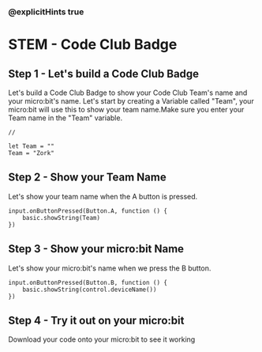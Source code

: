 ### @explicitHints true
# STEM - Code Club Badge
## Step 1 - Let's build a Code Club Badge 
Let's build a Code Club Badge to show your Code Club Team's name and your micro:bit's name.
Let's start by creating a Variable called "Team", your micro:bit will use this to show your team name.Make sure you enter your Team name in the "Team" variable.
```template
//
```
```blocks
let Team = ""
Team = "Zork"
```
## Step 2 - Show your Team Name
Let's show your team name when the A button is pressed.
```blocks
input.onButtonPressed(Button.A, function () {
    basic.showString(Team)
})
```
## Step 3 - Show your micro:bit Name
Let's show your micro:bit's name when we press the B button.
```blocks
input.onButtonPressed(Button.B, function () {
    basic.showString(control.deviceName())
})
```
## Step 4 - Try it out on your micro:bit
Download your code onto your micro:bit to see it working

<script src="https://makecode.com/gh-pages-embed.js"></script><script>makeCodeRender("{{ site.makecode.home_url }}", "{{ site.github.owner_name }}/{{ site.github.repository_name }}");</script>

